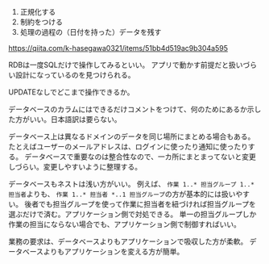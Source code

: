 1. 正規化する
2. 制約をつける
3. 処理の過程の（日付を持った）データを残す

https://qiita.com/k-hasegawa0321/items/51bb4d519ac9b304a595

RDBは一度SQLだけで操作してみるといい。
アプリで動かす前提だと扱いづらい設計になっているのを見つけられる。

UPDATEなしでどこまで操作できるか。

データベースのカラムにはできるだけコメントをつけて、何のためにあるか示した方がいい。日本語訳は要らない。

データベース上は異なるドメインのデータを同じ場所にまとめる場合もある。
たとえばユーザーのメールアドレスは、ログインに使ったり通知に使ったりする。
データベースで重要なのは整合性なので、一カ所にまとまってないと変更しづらい。変更しやすいように整理する。

データベースもネストは浅い方がいい。
例えば、
`作業 1..* 担当グループ 1..* 担当者`よりも、
`作業 1..* 担当者 *..1 担当グループ`の方が基本的には扱いやすい。
後者でも担当グループを使って作業に担当者を紐づければ担当グループを選ぶだけで済む。アプリケーション側で対処できる。
単一の担当グループしか作業の担当にならない場合でも、アプリケーション側で制御すればいい。

業務の要求は、データベースよりもアプリケーションで吸収した方が柔軟。
データベースよりもアプリケーションを変える方が簡単。
